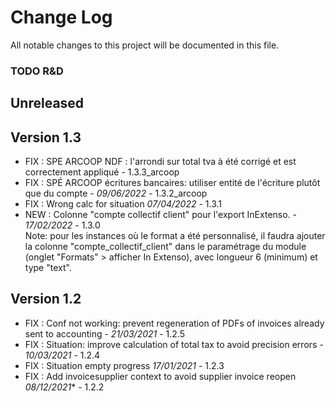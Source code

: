 # Change Log
All notable changes to this project will be documented in this file.

### TODO R&D


## Unreleased

## Version 1.3
- FIX : SPE ARCOOP NDF : l'arrondi sur total tva à été corrigé et est correctement appliqué - 1.3.3_arcoop
- FIX : SPÉ ARCOOP écritures bancaires: utiliser entité de l'écriture plutôt 
  que du compte - *09/06/2022* - 1.3.2_arcoop
- FIX : Wrong calc for situation *07/04/2022* - 1.3.1 
- NEW : Colonne "compte collectif client" pour l'export InExtenso. - *17/02/2022* - 1.3.0  
  Note: pour les instances où le format a été personnalisé, il faudra ajouter la colonne
  "compte_collectif_client" dans le paramétrage du module (onglet "Formats" > afficher
  In Extenso), avec longueur 6 (minimum) et type "text".


## Version 1.2
- FIX : Conf not working: prevent regeneration of PDFs of invoices already sent to accounting - *21/03/2021* - 1.2.5
- FIX : Situation: improve calculation of total tax to avoid precision errors - *10/03/2021* - 1.2.4
- FIX : Situation empty progress *17/01/2021* - 1.2.3
- FIX : Add invoicesupplier context to avoid supplier invoice reopen *08/12/2021** - 1.2.2
